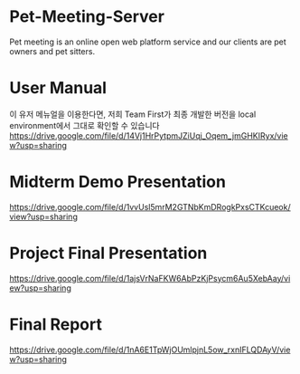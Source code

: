 # Pet-Meeting-Server

Pet meeting is an online open web platform service and our clients are pet owners and pet sitters.

# User Manual
이 유저 메뉴얼을 이용한다면, 저희 Team First가 최종 개발한 버전을 local environment에서 그대로 확인할 수 있습니다
https://drive.google.com/file/d/14Vj1HrPytpmJZiUqj_Oqem_jmGHKIRyx/view?usp=sharing



# Midterm Demo Presentation
https://drive.google.com/file/d/1vvUsl5mrM2GTNbKmDRogkPxsCTKcueok/view?usp=sharing

# Project Final Presentation
https://drive.google.com/file/d/1ajsVrNaFKW6AbPzKjPsycm6Au5XebAay/view?usp=sharing


# Final Report
https://drive.google.com/file/d/1nA6E1TpWjOUmlpjnL5ow_rxnIFLQDAyV/view?usp=sharing
